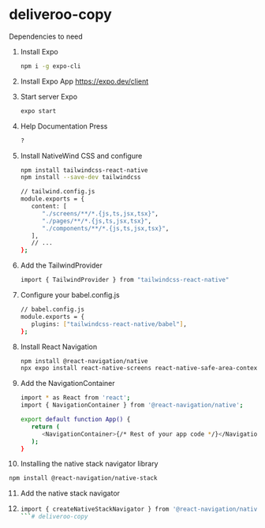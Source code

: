 # deliveroo-copy
Dependencies to need
1. Install Expo
   ```sh
   npm i -g expo-cli
   ```
2. Install Expo App
   https://expo.dev/client


3. Start server Expo
   ```sh
   expo start
   ```
4. Help Documentation Press

   ```sh
   ?
   ```
5. Install NativeWind CSS and configure

   ```sh
   npm install tailwindcss-react-native
   npm install --save-dev tailwindcss
   ```
   ```sh
   // tailwind.config.js
   module.exports = {
      content: [
         "./screens/**/*.{js,ts,jsx,tsx}",
         "./pages/**/*.{js,ts,jsx,tsx}",
         "./components/**/*.{js,ts,jsx,tsx}",
      ],
      // ...
   };
   ```

6. Add the TailwindProvider
   ```sh
   import { TailwindProvider } from "tailwindcss-react-native"
   ```

7. Configure your babel.config.js
   ```sh
   // babel.config.js
   module.exports = {
      plugins: ["tailwindcss-react-native/babel"],
   };
   ```
8. Install React Navigation
   ```sh
   npm install @react-navigation/native
   npx expo install react-native-screens react-native-safe-area-context
   ```
9. Add the NavigationContainer
   ```sh
   import * as React from 'react';
   import { NavigationContainer } from '@react-navigation/native';

   export default function App() {
      return (
         <NavigationContainer>{/* Rest of your app code */}</NavigationContainer>
      );
   }
   ```
10. Installing the native stack navigator library
   ```sh
   npm install @react-navigation/native-stack
   ```
11. Add the native stack navigator
12. ```sh
    import { createNativeStackNavigator } from '@react-navigation/native-stack';
    ```# deliveroo-copy
